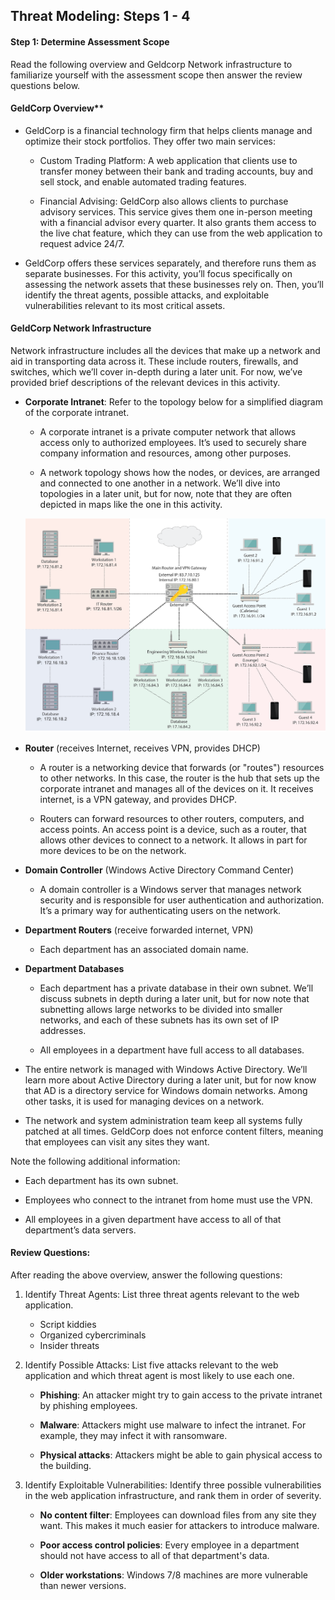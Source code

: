 ## Threat Modeling: Steps 1 - 4

#### Step 1: Determine Assessment Scope

Read the following overview and Geldcorp Network infrastructure to familiarize yourself with the assessment scope then answer the review questions below.

#### GeldCorp Overview**

- GeldCorp is a financial technology firm that helps clients manage and optimize their stock portfolios. They offer two main services:

  - Custom Trading Platform: A web application that clients use to transfer money between their bank and trading accounts, buy and sell stock, and enable automated trading features.

  - Financial Advising: GeldCorp also allows clients to purchase advisory services. This service gives them one in-person meeting with a financial advisor every quarter. It also grants them access to the live chat feature, which they can use from the web application to request advice 24/7.

- GeldCorp offers these services separately, and therefore runs them as separate businesses. For this activity, you’ll focus specifically on assessing the network assets that these businesses rely on. Then, you’ll identify the threat agents, possible attacks, and exploitable vulnerabilities relevant to its most critical assets. 

#### GeldCorp Network Infrastructure

Network infrastructure includes all the devices that make up a network and aid in transporting data across it. These include routers, firewalls, and switches, which we’ll cover in-depth during a later unit. For now, we’ve provided brief descriptions of the relevant devices in this activity.

- **Corporate Intranet**: Refer to the topology below for a simplified diagram of the corporate intranet.

  - A corporate intranet is a private computer network that allows access only to authorized employees. It’s used to securely share company information and resources, among other purposes.

  - A network topology shows how the nodes, or devices, are arranged and connected to one another in a network. We’ll dive into topologies in a later unit, but for now, note that they are often depicted in maps like the one in this activity.

  ![diagram](https://github.com/naseebahikram/Sample-Work/blob/main/Activities/02-GRC/Images/diagram.png)

- **Router** (receives Internet, receives VPN, provides DHCP)

    - A router is a networking device that forwards (or "routes") resources to other networks. In this case, the router is the hub that sets up the corporate intranet and manages all of the devices on it.  It receives internet, is a VPN gateway, and provides DHCP. 

    - Routers can forward resources to other routers, computers, and access points. An access point is a device, such as a router, that allows other devices to connect to a network. It allows in part for more devices to be on the network.

- **Domain Controller** (Windows Active Directory Command Center)

    - A domain controller is a Windows server that manages network security and is responsible for user authentication and authorization. It’s a primary way for authenticating users on the network.

- **Department Routers** (receive forwarded internet, VPN)
    - Each department has an associated domain name.

- **Department Databases**

    - Each department has a private database in their own subnet. We’ll discuss subnets in depth during a later unit, but for now note that subnetting allows large networks to be divided into smaller networks, and each of these subnets has its own set of IP addresses.

    - All employees in a department have full access to all databases.

- The entire network is managed with Windows Active Directory. We’ll learn more about Active Directory during a later unit, but for now know that AD is a directory service for Windows domain networks. Among other tasks, it is used for managing devices on a network.

- The network and system administration team keep all systems fully patched at all times. GeldCorp does not enforce content filters, meaning that employees can visit any sites they want.

Note the following additional information:

- Each department has its own subnet.

- Employees who connect to the intranet from home must use the VPN.

- All employees in a given department have access to all of that department’s data servers.

#### Review Questions:

After reading the above overview, answer the following questions:

1. Identify Threat Agents: List three threat agents relevant to the web application.
    - Script kiddies
    - Organized cybercriminals
    - Insider threats

2. Identify Possible Attacks: List five attacks relevant to the web application and which threat agent is most likely to use each one. 

    - **Phishing**: An attacker might try to gain access to the private intranet by phishing employees.

    - **Malware**: Attackers might use malware to infect the intranet. For example, they may infect it with ransomware.

    - **Physical attacks**:  Attackers might be able to gain physical access to the building.

3. Identify Exploitable Vulnerabilities: Identify three possible vulnerabilities in the web application infrastructure, and rank them in order of severity. 
  
    - **No content filter**: Employees can download files from any site they want. This makes it much easier for attackers to introduce malware.

    - **Poor access control policies**: Every employee in a department should not have access to all of that department's data.

    - **Older workstations**: Windows 7/8 machines are more vulnerable than newer versions.
